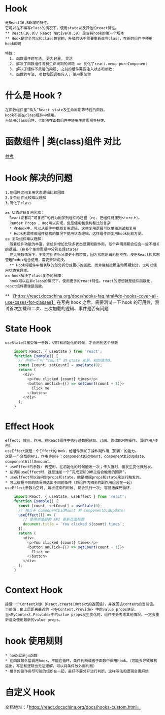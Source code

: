 # Hook

    是React16.8新增的特性。
    它可以在不编写class的情况下，使用state以及其他的react特性。
    ** React(16.8)/ React Native(0.59) 是支持hook的第一个版本
    ** Hook是完全可以和class兼容的，升级的话不需要重新改写class，在新的组件中使用hook即可

    特性：
      1. 函数组件的写法, 更为轻量, 灵活
      2. 解决了函数组件没有生命周期的问题 => 优化了react.memo pureComponent
      3. 解决了组件不灵活的问题, 之前的组件需要注入状态和参数;
      4. 函数的写法, 参数和回调都传入; 使用更简单

# 什么是 Hook ?

    在函数组件里”钩入“React state及生命周期等特性的函数。
    Hook不能在class组件中使用。
    不使用class组件，也能够在函数组件中使用生命周期等特性。

# 函数组件 | 类(class)组件 对比
[参考](https://zhuanlan.zhihu.com/p/62767474)

# Hook 解决的问题

    1.在组件之间复用状态逻辑比较困难
    2.复杂组件比较难以理解
    3.简化了class

    ≥≤ 状态逻辑复用困难：
      React没有将”可复用“的行为附加到组件的途径（eg. 把组件链接到store上）。
      Render Props 、Hoc可以实现，但是使用和重构都比较复杂
      * 在Hook中，可以从组件中提取复用逻辑，这些复用逻辑可以单独测试和复用
      * Hook无需修改组件结构的情况下使用状态逻辑，这样组件间复用hook比较方便。
    ≥≤ 复杂组件难以理解：
      随着组件功能的丰富，会组件增加比较多状态逻辑和副作用，每个声明周期会包含一些不相关的逻辑。（在多个生命周期中分别处理state）
      在大多数情况下，不能将组件拆分成更小的粒度，因为状态逻辑无处不在。使用React和状态管理Redux结合使用，需要来回切换。
      ** Hook将组件中相关联的部分拆分成更小的函数，而非强制按照生命周期划分，也可以使用状态管理库。
    ≥≤ hook解决了class复杂的屏障：
      hook可以在非class的情况下，使用更多的react特性。react的思想就是组件函数化，react组件更像是函数。

\*\* 【https://react.docschina.org/docs/hooks-faq.html#do-hooks-cover-all-use-cases-for-classes】
在写完 hook 之后，需要测试一下 hook 的可用性，测试首次加载和二次、三次加载的逻辑、事件是否有问题

# State Hook

    useState只接受唯一参数，切只有初始化的时候，才会用到这个参数

```JavaScript
    import React, { useState } from 'react';
    function Example() {
      // 声明一个叫 “count” 的 state 变量。初始值为0。
      const [count, setCount] = useState(0);
      return (
        <div>
          <p>You clicked {count} times</p>
          <button onClick={() => setCount(count + 1)}>
            Click me
          </button>
        </div>
      );
    }
```

# Effect Hook

    effect: 效应，作用。在React组件中执行过数据获取、订阅、修改DOM等操作。（副作用/作用）
    useEffect就是一个Effect的Hook，给组件添加了操作副作用（回调）的能力。
    这是一个合成的API，作用等同于：componentDidMount、componentDidUpdate、componentWillUnmount。
    * useEffect的参数: 传空时，在初始化的时候触发一次；传入值时，值发生变化就触发。
    * 在调用useEffect时，就是注册一个”完成更新DOM之后会触发的回调“。
    * useEffect可以访问到props和state，他是根据props和state来进行触发的。
    * 可以根据不同的情况筛选出不同的条件（将组件内相关的副作用组合在一起）
    useEffect参数为空时, 每次渲染的时候, 都会执行一次; 容易造成死循环.

```JavaScript
    import React, { useState, useEffect } from 'react';
    function Example() {
      const [count, setCount] = useState(0);
      // 相当于 componentDidMount 和 componentDidUpdate:
      useEffect(() => {
        // 使用浏览器的 API 更新页面标题
        document.title = `You clicked ${count} times`;
      });
      return (
        <div>
          <p>You clicked {count} times</p>
          <button onClick={() => setCount(count + 1)}>
            Click me
          </button>
        </div>
      );
    }
```

# Context Hook

    接受一个Context对象（React.createContext的返回值），并返回该context的当前值。
    当前值：由上层距离最近的 <MyContext.Provide> 中的value props决定。
    当<MyContext.Provide>中的value props发生变化时，组件不会考虑其他情况，一定会重新渲染使用最新的value props。

# hook 使用规则

    * hook就是js函数
    * 在函数最外层调用hook，不能在循环，条件判断或者子函数中调用hook。（可能会导致堆栈溢出，写法和逻辑也无法理解，可以将条件放外面判断）
    * 相关的副作用尽可能的组织在一起，最好不要分开进行判断，这样写法和逻辑会更麻烦

# 自定义 Hook
  文档地址：「https://react.docschina.org/docs/hooks-custom.html」
